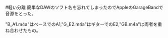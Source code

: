 #軽い分離
簡単なDAWのソフト名を忘れてしまったのでAppleのGarageBandで音源をとった。

"B_A1.m4a"はベースでのA1,"G_E2.m4a"はギターでのE2,"GB.m4a"は両者を重ね合わせたもの。
